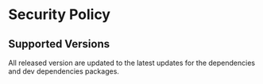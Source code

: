 # Security Policy

## Supported Versions

All released version are updated to the latest updates for the dependencies and dev dependencies packages. 
